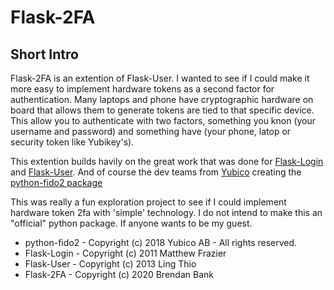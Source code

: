 # Flask-2FA

## Short Intro

Flask-2FA is an extention of Flask-User. I wanted to see if I could make it more easy to implement hardware tokens as a second factor for authentication. Many laptops and phone have cryptographic hardware on board that allows them to generate tokens are tied to that specific device. This allow you to authenticate with two factors, something you knon (your username and password) and something have (your phone, latop or security token like Yubikey's).

This extention builds havily on the great work that was done for [Flask-Login](https://github.com/maxcountryman/flask-login/) and [Flask-User](https://github.com/lingthio/Flask-User/). And of course the dev teams from [Yubico](https://www.yubico.com/) creating the [python-fido2 package](https://github.com/Yubico/python-fido2)

This was really a fun exploration project to see if I could implement hardware token 2fa with 'simple' technology. I do not intend to make this an "official" python package. If anyone wants to be my guest. 

* python-fido2 - Copyright (c) 2018 Yubico AB - All rights reserved.
* Flask-Login - Copyright (c) 2011 Matthew Frazier
* Flask-User - Copyright (c) 2013 Ling Thio
* Flask-2FA - Copyright (c) 2020 Brendan Bank

